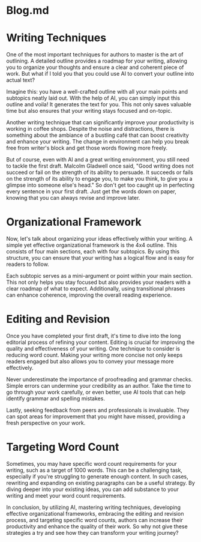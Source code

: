 # Blog.md

# Writing Techniques

One of the most important techniques for authors to master is the art of outlining. A detailed outline provides a roadmap for your writing, allowing you to organize your thoughts and ensure a clear and coherent piece of work. But what if I told you that you could use AI to convert your outline into actual text?

Imagine this: you have a well-crafted outline with all your main points and subtopics neatly laid out. With the help of AI, you can simply input this outline and voila! It generates the text for you. This not only saves valuable time but also ensures that your writing stays focused and on-topic.

Another writing technique that can significantly improve your productivity is working in coffee shops. Despite the noise and distractions, there is something about the ambiance of a bustling café that can boost creativity and enhance your writing. The change in environment can help you break free from writer's block and get those words flowing more freely.

But of course, even with AI and a great writing environment, you still need to tackle the first draft. Malcolm Gladwell once said, "Good writing does not succeed or fail on the strength of its ability to persuade. It succeeds or fails on the strength of its ability to engage you, to make you think, to give you a glimpse into someone else's head." So don't get too caught up in perfecting every sentence in your first draft. Just get the words down on paper, knowing that you can always revise and improve later.

# Organizational Framework

Now, let's talk about organizing your ideas effectively within your writing. A simple yet effective organizational framework is the 4x4 outline. This consists of four main sections, each with four subtopics. By using this structure, you can ensure that your writing has a logical flow and is easy for readers to follow.

Each subtopic serves as a mini-argument or point within your main section. This not only helps you stay focused but also provides your readers with a clear roadmap of what to expect. Additionally, using transitional phrases can enhance coherence, improving the overall reading experience.

# Editing and Revision

Once you have completed your first draft, it's time to dive into the long editorial process of refining your content. Editing is crucial for improving the quality and effectiveness of your writing. One technique to consider is reducing word count. Making your writing more concise not only keeps readers engaged but also allows you to convey your message more effectively.

Never underestimate the importance of proofreading and grammar checks. Simple errors can undermine your credibility as an author. Take the time to go through your work carefully, or even better, use AI tools that can help identify grammar and spelling mistakes.

Lastly, seeking feedback from peers and professionals is invaluable. They can spot areas for improvement that you might have missed, providing a fresh perspective on your work.

# Targeting Word Count

Sometimes, you may have specific word count requirements for your writing, such as a target of 1000 words. This can be a challenging task, especially if you're struggling to generate enough content. In such cases, rewriting and expanding on existing paragraphs can be a useful strategy. By diving deeper into your existing ideas, you can add substance to your writing and meet your word count requirements.

In conclusion, by utilizing AI, mastering writing techniques, developing effective organizational frameworks, embracing the editing and revision process, and targeting specific word counts, authors can increase their productivity and enhance the quality of their work. So why not give these strategies a try and see how they can transform your writing journey?